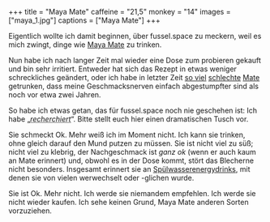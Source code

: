+++
title = "Maya Mate"
caffeine = "21,5"
monkey = "14"
images = ["maya_1.jpg"]
captions = ["Maya Mate"]
+++

Eigentlich wollte ich damit beginnen, über fussel.space zu meckern, weil es mich zwingt, dinge wie [Maya Mate](http://mayamate.de/) zu trinken.

Nun habe ich nach langer Zeit mal wieder eine Dose zum probieren gekauft und bin sehr irritiert. Entweder hat sich das Rezept in etwas weniger schreckliches geändert, oder ich habe in letzter Zeit [so viel](/mate/mixery.html) [schlechte](/mate/rio.html) [Mate](/mate/top.html) getrunken, dass meine Geschmacksnerven einfach abgestumpfter sind als noch vor etwa zwei Jahren.

So habe ich etwas getan, das für fussel.space noch nie geschehen ist: Ich habe &bdquo;<abbr title="Rezensionen gegooglet">*recherchiert*</abbr>&ldquo;. Bitte stellt euch hier einen dramatischen Tusch vor.

Sie schmeckt Ok. Mehr weiß ich im Moment nicht. Ich kann sie trinken, ohne gleich darauf den Mund putzen zu müssen. Sie ist nicht viel zu süß; nicht viel zu klebrig, der Nachgeschmack ist *ganz ok* (wenn er auch kaum an Mate erinnert) und, obwohl es in der Dose kommt, stört das Blecherne nicht besonders. Insgesamt erinnert sie an [Spülwasserenergydrinks](/mate/rio.html), mit denen sie von vielen werwechselt oder -glichen wurde.

Sie ist Ok. Mehr nicht. Ich werde sie niemandem empfehlen. Ich werde sie nicht wieder kaufen. Ich sehe keinen Grund, Maya Mate anderen Sorten vorzuziehen.
